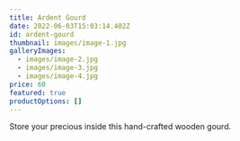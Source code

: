 ```yaml
---
title: Ardent Gourd
date: 2022-06-03T15:03:14.402Z
id: ardent-gourd
thumbnail: images/image-1.jpg
galleryImages:
  - images/image-2.jpg
  - images/image-3.jpg
  - images/image-4.jpg
price: 60
featured: true
productOptions: []
---
```

Store your precious inside this hand-crafted wooden gourd.